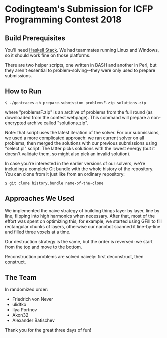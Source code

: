 # Codingteam's Submission for ICFP Programming Contest 2018

## Build Prerequisites

You'll need [Haskell Stack][stack]. We had teammates running Linux and Windows,
so it should work fine on those platforms.

There are two helper scripts, one written in BASH and another in Perl, but they
aren't essential to problem-solving--they were only used to prepare submissions.

[stack]: https://docs.haskellstack.org/en/stable/README/

## How to Run

```shell
$ ./gentraces.sh prepare-submission problemsF.zip solutions.zip
```

where "problemsF.zip" is an archive of problems from the full round (as
downloaded from the contest webpage). This command will prepare a non-encrypted
archive called "solutions.zip".

Note: that script uses the latest iteration of the solver. For our submissions,
we used a more complicated approach: we ran current solver on all problems, then
merged the solutions with our previous submissions using "select.pl" script. The
latter picks solutions with the lowest energy (but it doesn't validate them, so
might also pick an invalid solution).

In case you're interested in the earlier versions of our solvers, we're
including a complete Git bundle with the whole history of the repository. You
can clone from it just like from an ordinary repository:

```shell
$ git clone history.bundle name-of-the-clone
```

## Approaches We Used

We implemented the naive strategy of building things layer by layer, line by
line, flipping into high harmonics when necessary. After that, most of the
effort was spent on optimizing this; for example, we started using GFill to fill
rectangular chunks of layers, otherwise our nanobot scanned it line-by-line and
filled three voxels at a time.

Our destruction strategy is the same, but the order is reversed: we start from
the top and move to the bottom.

Reconstruction problems are solved naively: first deconstruct, then construct.

## The Team

In randomized order:

- Friedrich von Never
- ulidtko
- Ilya Portnov
- Akon32
- Alexander Batischev

Thank you for the great three days of fun!
